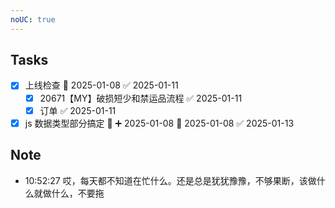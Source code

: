```yaml
---
noUC: true
---
```

## Tasks
- [x] 上线检查 📅 2025-01-08 ✅ 2025-01-11
  - [x] 20671【MY】破损短少和禁运品流程 ✅ 2025-01-11
  - [x] 订单 ✅ 2025-01-11
- [x] js 数据类型部分搞定 🔼 ➕ 2025-01-08 📅 2025-01-08 ✅ 2025-01-13

## Note

- 10:52:27 哎，每天都不知道在忙什么。还是总是犹犹豫豫，不够果断，该做什么就做什么，不要拖 